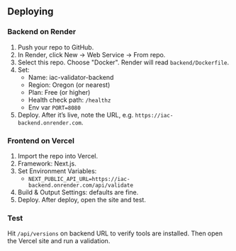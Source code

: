 ## Deploying

### Backend on Render
1. Push your repo to GitHub.
2. In Render, click New → Web Service → From repo.
3. Select this repo. Choose "Docker". Render will read `backend/Dockerfile`.
4. Set:
   - Name: iac-validator-backend
   - Region: Oregon (or nearest)
   - Plan: Free (or higher)
   - Health check path: `/healthz`
   - Env var `PORT=8080`
5. Deploy. After it’s live, note the URL, e.g. `https://iac-backend.onrender.com`.

### Frontend on Vercel
1. Import the repo into Vercel.
2. Framework: Next.js.
3. Set Environment Variables:
   - `NEXT_PUBLIC_API_URL=https://iac-backend.onrender.com/api/validate`
4. Build & Output Settings: defaults are fine.
5. Deploy. After deploy, open the site and test.

### Test
Hit `/api/versions` on backend URL to verify tools are installed. Then open the Vercel site and run a validation.

